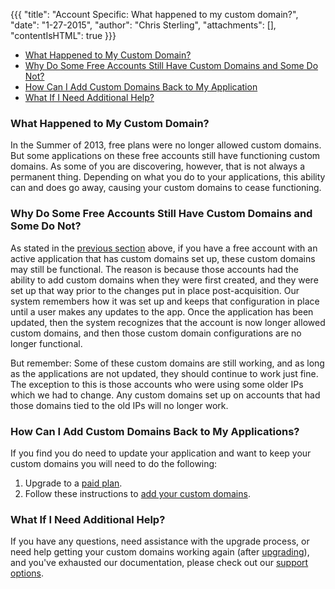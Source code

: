 {{{
  "title": "Account Specific: What happened to my custom domain?",
  "date": "1-27-2015",
  "author": "Chris Sterling",
  "attachments": [],
  "contentIsHTML": true
}}}

<ul>
<li><a href="#whathappened">What Happened to My Custom Domain?</a></li>
<li><a href="#whystill">Why Do Some Free Accounts Still Have Custom Domains and Some Do Not?</a></li>
<li><a href="#addcustom">How Can I Add Custom Domains Back to My Application</a></li>
<li><a href="#getsupport">What If I Need Additional Help?</a></li>
</ul>
<h3 id="whathappened">What Happened to My Custom Domain?</h3>
<p>In the Summer of 2013, free plans were no longer allowed custom domains. But some applications on these free accounts still have functioning custom domains. As some of you are discovering, however, that is not always a permanent thing. Depending on what you do to your applications, this ability can and does go away, causing your custom domains to cease functioning.</p>
<h3 id="whystill">Why Do Some Free Accounts Still Have Custom Domains and Some Do Not?</h3>
<p>As stated in the <a href="#whathappened">previous section</a> above, if you have a free account with an active application that has custom domains set up, these custom domains may still be functional. The reason is because those accounts had the ability to add custom domains when they were first created, and they were set up that way prior to the changes put in place post-acquisition. Our system remembers how it was set up and keeps that configuration in place until a user makes any updates to the app. Once the application has been updated, then the system recognizes that the account is now longer allowed custom domains, and then those custom domain configurations are no longer functional.</p>
<p>But remember: Some of these custom domains are still working, and as long as the applications are not updated, they should continue to work just fine. The exception to this is those accounts who were using some older IPs which we had to change. Any custom domains set up on accounts that had those domains tied to the old IPs will no longer work.</p>
<h3 id="addcustom">How Can I Add Custom Domains Back to My Applications?</h3>
<p>If you find you do need to update your application and want to keep your custom domains you will need to do the following:</p>
<ol>
<li>Upgrade to a <a href="https://www.appfog.com/pricing/">paid plan</a>.</li>
<li>Follow these instructions to <a href="/customize/custom-domain-names">add your custom domains</a>.</li>
</ol>
<h3 id="getsupport">What If I Need Additional Help?</h3>
<p>If you have any questions, need assistance with the upgrade process, or need help getting your custom domains working again (after <a href="https://www.appfog.com/pricing/">upgrading</a>), and you've exhausted our documentation, please check out our <a href="/home">support options</a>.</p>
